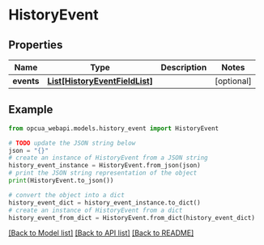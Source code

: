 # HistoryEvent


## Properties

Name | Type | Description | Notes
------------ | ------------- | ------------- | -------------
**events** | [**List[HistoryEventFieldList]**](HistoryEventFieldList.md) |  | [optional] 

## Example

```python
from opcua_webapi.models.history_event import HistoryEvent

# TODO update the JSON string below
json = "{}"
# create an instance of HistoryEvent from a JSON string
history_event_instance = HistoryEvent.from_json(json)
# print the JSON string representation of the object
print(HistoryEvent.to_json())

# convert the object into a dict
history_event_dict = history_event_instance.to_dict()
# create an instance of HistoryEvent from a dict
history_event_from_dict = HistoryEvent.from_dict(history_event_dict)
```
[[Back to Model list]](../README.md#documentation-for-models) [[Back to API list]](../README.md#documentation-for-api-endpoints) [[Back to README]](../README.md)


